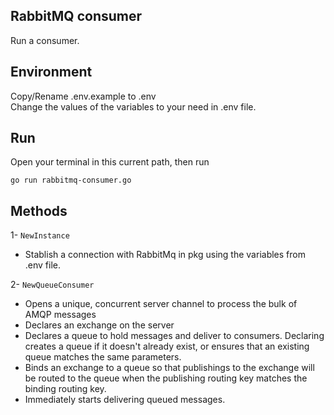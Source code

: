 ## RabbitMQ consumer

Run a consumer.

## Environment

Copy/Rename .env.example to .env<br>
Change the values of the variables to your need in .env file.<br>

## Run

Open your terminal in this current path, then run

```
go run rabbitmq-consumer.go
```

## Methods

1- `NewInstance`

- Stablish a connection with RabbitMq in pkg using the variables from .env file.<br>

2- `NewQueueConsumer`

- Opens a unique, concurrent server channel to process the bulk of AMQP messages
- Declares an exchange on the server
- Declares a queue to hold messages and deliver to consumers. Declaring creates a queue if it doesn't already exist, or ensures that an existing queue matches the same parameters.
- Binds an exchange to a queue so that publishings to the exchange will be routed to the queue when the publishing routing key matches the binding routing key.
- Immediately starts delivering queued messages.
